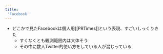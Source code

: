 ```yaml
---
title:
 'Facebook'
---
```


- どこかで見たFacebookは個人用[[PRTimes]]という表現、すごいしっくりきた
    - すくなくとも観測範囲内は大体そう
    - その中に数人Twitter的使い方をしている人が混じっている
